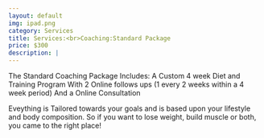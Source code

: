 ```yaml
---
layout: default
img: ipad.png
category: Services
title: Services:<br>Coaching:Standard Package
price: $300
description: |
---
```

The Standard Coaching Package Includes: A Custom 4 week Diet and Training Program With 2 Online follows ups (1 every 2 weeks within a 4 week period) And a Online Consultation

Eveything is Tailored towards your goals and is based upon your lifestyle and body composition. So if you want to lose weight, build muscle or both, you came to the right place!